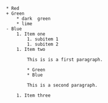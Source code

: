         * Red 
        + Green 
            * dark  green 
            * lime  
        - Blue      
            1. Item one
                1. subitem 1
                1. subitem 2
            1. Item two

                This is is a first paragraph.

                * Green 
                * Blue

                This is a second paragraph.

            1. Item three